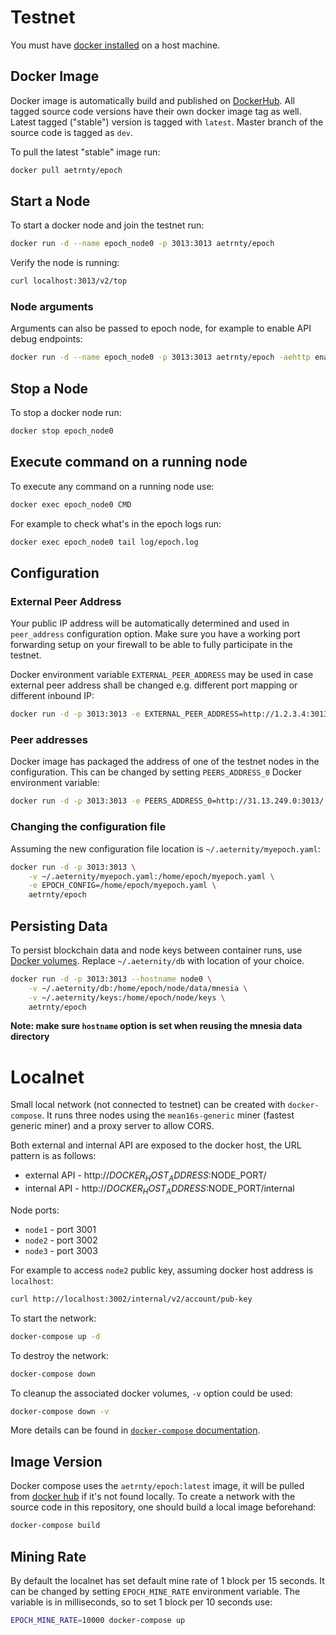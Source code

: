 # Testnet

You must have [docker installed](https://docs.docker.com/engine/installation/) on a host machine.

## Docker Image

Docker image is automatically build and published on [DockerHub](https://hub.docker.com/r/aetrnty/epoch/). All tagged source code versions have their own docker image tag as well. Latest tagged ("stable") version is tagged with `latest`.
Master branch of the source code is tagged as `dev`.

To pull the latest "stable" image run:
```bash
docker pull aetrnty/epoch
```

## Start a Node

To start a docker node and join the testnet run:
```bash
docker run -d --name epoch_node0 -p 3013:3013 aetrnty/epoch
```

Verify the node is running:
```bash
curl localhost:3013/v2/top
```

### Node arguments

Arguments can also be passed to epoch node, for example to enable API debug endpoints:
```bash
docker run -d --name epoch_node0 -p 3013:3013 aetrnty/epoch -aehttp enable_debug_endpoints true
```

## Stop a Node

To stop a docker node run:
```bash
docker stop epoch_node0
```

## Execute command on a running node

To execute any command on a running node use:
```bash
docker exec epoch_node0 CMD
```

For example to check what's in the epoch logs run:
```bash
docker exec epoch_node0 tail log/epoch.log
```

## Configuration

### External Peer Address

Your public IP address will be automatically determined and used in `peer_address` configuration option.
Make sure you have a working port forwarding setup on your firewall to be able to fully participate in the testnet.

Docker environment variable `EXTERNAL_PEER_ADDRESS` may be used in case external peer address shall be changed e.g. different port mapping or different inbound IP:

```bash
docker run -d -p 3013:3013 -e EXTERNAL_PEER_ADDRESS=http://1.2.3.4:3013/ aetrnty/epoch
```

### Peer addresses

Docker image has packaged the address of one of the testnet nodes in the configuration. This can be changed by setting `PEERS_ADDRESS_0` Docker environment variable:

```bash
docker run -d -p 3013:3013 -e PEERS_ADDRESS_0=http://31.13.249.0:3013/ aetrnty/epoch
```

### Changing the configuration file

Assuming the new configuration file location is `~/.aeternity/myepoch.yaml`:

```bash
docker run -d -p 3013:3013 \
    -v ~/.aeternity/myepoch.yaml:/home/epoch/myepoch.yaml \
    -e EPOCH_CONFIG=/home/epoch/myepoch.yaml \
    aetrnty/epoch
```

## Persisting Data

To persist blockchain data and node keys between container runs, use [Docker volumes](https://docs.docker.com/engine/admin/volumes/volumes/). Replace `~/.aeternity/db` with location of your choice.


```bash
docker run -d -p 3013:3013 --hostname node0 \
    -v ~/.aeternity/db:/home/epoch/node/data/mnesia \
    -v ~/.aeternity/keys:/home/epoch/node/keys \
    aetrnty/epoch
```

**Note: make sure `hostname` option is set when reusing the mnesia data directory**

# Localnet

Small local network (not connected to testnet) can be created with `docker-compose`.
It runs three nodes using the `mean16s-generic` miner (fastest generic miner) and a proxy server to allow CORS.

Both external and internal API are exposed to the docker host, the URL pattern is as follows:
- external API - http://$DOCKER_HOST_ADDRESS:$NODE_PORT/
- internal API - http://$DOCKER_HOST_ADDRESS:$NODE_PORT/internal

Node ports:
- `node1` - port 3001
- `node2` - port 3002
- `node3` - port 3003

For example to access `node2` public key, assuming docker host address is `localhost`:

```bash
curl http://localhost:3002/internal/v2/account/pub-key
```

To start the network:

```bash
docker-compose up -d
```

To destroy the network:

```bash
docker-compose down
```

To cleanup the associated docker volumes, `-v` option could be used:

```bash
docker-compose down -v
```

More details can be found in [`docker-compose` documentation](https://docs.docker.com/compose/reference/).

## Image Version

Docker compose uses the `aetrnty/epoch:latest` image, it will be pulled from [docker hub](https://hub.docker.com/r/aetrnty/epoch/) if it's not found locally.
To create a network with the source code in this repository, one should build a local image beforehand:

```bash
docker-compose build
```

## Mining Rate

By default the localnet has set default mine rate of 1 block per 15 seconds.
It can be changed by setting `EPOCH_MINE_RATE` environment variable.
The variable is in milliseconds, so to set 1 block per 10 seconds use:

```bash
EPOCH_MINE_RATE=10000 docker-compose up
```
